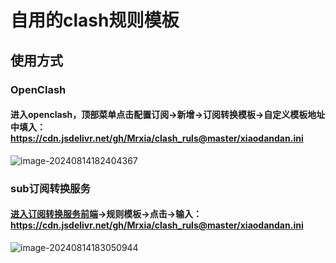 # 自用的clash规则模板

## 使用方式



### OpenClash

#### 进入openclash，顶部菜单点击配置订阅→新增→订阅转换模板→自定义模板地址中填入：https://cdn.jsdelivr.net/gh/Mrxia/clash_ruls@master/xiaodandan.ini

![image-20240814182404367](https://cdn.jsdelivr.net/gh/Mrxia/Image-hosting/images/image-20240814182404367.png)

### sub订阅转换服务

#### [进入订阅转换服务前端](https://subweb.dzkeji.xyz/)→规则模板→点击→输入：https://cdn.jsdelivr.net/gh/Mrxia/clash_ruls@master/xiaodandan.ini

![image-20240814183050944](https://cdn.jsdelivr.net/gh/Mrxia/Image-hosting/images/image-20240814183050944.png)